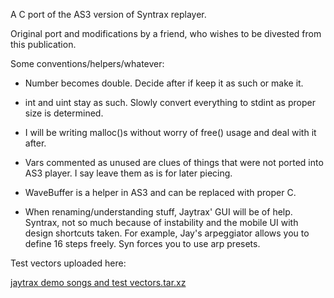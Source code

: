 A C port of the AS3 version of Syntrax replayer.

Original port and modifications by a friend, who wishes to be divested from this publication.

Some conventions/helpers/whatever:
* Number becomes double. Decide after if keep it as such or make it.

* int and uint stay as such. Slowly convert everything to stdint as proper size is determined.

* I will be writing malloc()s without worry of free() usage and deal with it after.

* Vars commented as unused are clues of things that were not ported into AS3 player. I say leave them as is for later piecing.

* WaveBuffer is a helper in AS3 and can be replaced with proper C.
  
* When renaming/understanding stuff, Jaytrax' GUI will be of help. Syntrax, not so much because of instability and the mobile UI with design shortcuts taken. For example, Jay's arpeggiator allows you to define 16 steps freely. Syn forces you to use arp presets.

Test vectors uploaded here:

[jaytrax demo songs and test vectors.tar.xz](https://f.losno.co/jaytrax_demo_songs_and_test_vectors.tar.xz)
